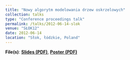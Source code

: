 ```yaml
---
title: "Nowy algorytm modelowania drzew oskrzelowych"
collection: talks
type: "Conference proceedings talk"
permalink: /talks/2012-06-14-slok 
venue: "SŁOK12"
date: 2012-06-14
location: "Słok, łódzkie, Poland"
---
```

**File(s)**: [**Slides (PDF)**](../files/SLOK12_PRESENTATION.pdf), [**Poster (PDF)**](../files/SLOK12_POSTER.pdf)

